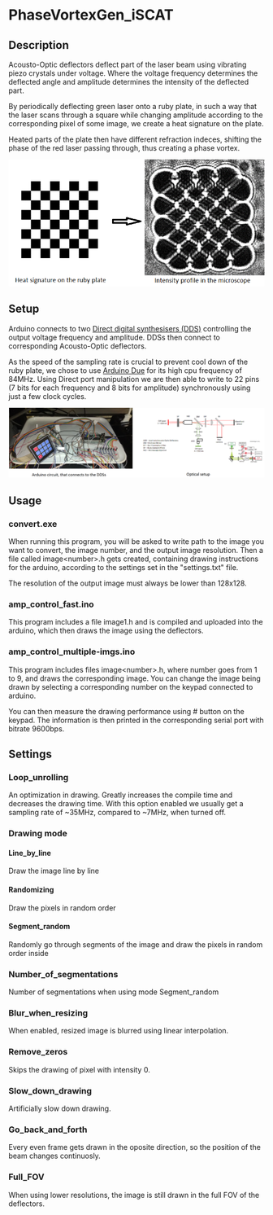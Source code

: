 # PhaseVortexGen_iSCAT

## Description
Acousto-Optic deflectors deflect part of the laser beam using vibrating piezo crystals under voltage. Where the voltage frequency determines the deflected angle and amplitude determines the intensity of the deflected part.

By periodically deflecting green laser onto a ruby plate, in such a way that the laser scans through a square while changing amplitude according to the corresponding pixel of some image, we create a heat signature on the plate. 

Heated parts of the plate then have different refraction indeces, shifting the phase of the red laser passing through, thus creating a phase vortex.

![experiment](chess.png)

## Setup
Arduino connects to two [Direct digital synthesisers (DDS)](http://www.aaoptoelectronic.com/our-products/dds-direct-digital-synthesizers/) controlling the output voltage frequency and amplitude. DDSs then connect to corresponding Acousto-Optic deflectors.

As the speed of the sampling rate is crucial to prevent cool down of the ruby plate, we chose to use [Arduino Due](https://cs.wikipedia.org/wiki/Arduino_Due) for its high cpu frequency of 84MHz. Using Direct port manipulation we are then able to write to 22 pins (7 bits for each frequency and 8 bits for amplitude) synchronously using just a few clock cycles.

![Setup](optics_setup.png)

## Usage

### convert.exe
When running this program, you will be asked to write path to the image you want to convert, the image number, and the output image resolution. Then a file called image\<number\>.h gets created, containing drawing instructions for the arduino, according to the settings set in the "settings.txt" file.
  
The resolution of the output image must always be lower than 128x128.
  
### amp_control_fast.ino
This program includes a file image1.h and is compiled and uploaded into the arduino, which then draws the image using the deflectors.
  
### amp_control_multiple-imgs.ino
This program includes files image\<number\>.h, where number goes from 1 to 9, and draws the corresponding image. You can change the image being drawn by selecting a corresponding number on the keypad connected to arduino.

You can then measure the drawing performance using \# button on the keypad. The information is then printed in the corresponding serial port with bitrate 9600bps.
  
## Settings
  
### Loop_unrolling
An optimization in drawing. Greatly increases the compile time and decreases the drawing time. With this option enabled we usually get a sampling rate of ~35MHz, compared to ~7MHz, when turned off.
  
### Drawing mode
#### Line_by_line
Draw the image line by line
#### Randomizing
Draw the pixels in random order
#### Segment_random
Randomly go through segments of the image and draw the pixels in random order inside
  
### Number_of_segmentations
Number of segmentations when using mode Segment_random
  
### Blur_when_resizing
When enabled, resized image is blurred using linear interpolation.
  
### Remove_zeros
Skips the drawing of pixel with intensity 0.
  
### Slow_down_drawing
Artificially slow down drawing.
  
### Go_back_and_forth
Every even frame gets drawn in the oposite direction, so the position of the beam changes continuosly.
  
### Full_FOV
When using lower resolutions, the image is still drawn in the full FOV of the deflectors.
